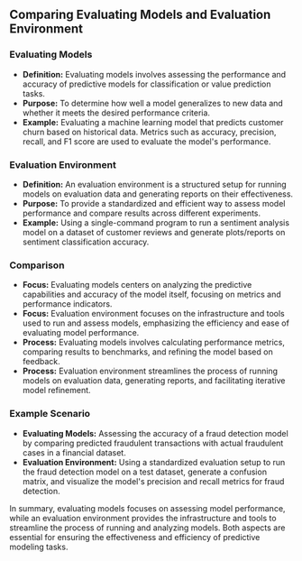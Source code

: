 ## Comparing Evaluating Models and Evaluation Environment

### Evaluating Models

- **Definition:** Evaluating models involves assessing the performance and accuracy of predictive models for classification or value prediction tasks.
- **Purpose:** To determine how well a model generalizes to new data and whether it meets the desired performance criteria.
- **Example:** Evaluating a machine learning model that predicts customer churn based on historical data. Metrics such as accuracy, precision, recall, and F1 score are used to evaluate the model's performance.

### Evaluation Environment

- **Definition:** An evaluation environment is a structured setup for running models on evaluation data and generating reports on their effectiveness.
- **Purpose:** To provide a standardized and efficient way to assess model performance and compare results across different experiments.
- **Example:** Using a single-command program to run a sentiment analysis model on a dataset of customer reviews and generate plots/reports on sentiment classification accuracy.

### Comparison

- **Focus:** Evaluating models centers on analyzing the predictive capabilities and accuracy of the model itself, focusing on metrics and performance indicators.
- **Focus:** Evaluation environment focuses on the infrastructure and tools used to run and assess models, emphasizing the efficiency and ease of evaluating model performance.
- **Process:** Evaluating models involves calculating performance metrics, comparing results to benchmarks, and refining the model based on feedback.
- **Process:** Evaluation environment streamlines the process of running models on evaluation data, generating reports, and facilitating iterative model refinement.

### Example Scenario

- **Evaluating Models:** Assessing the accuracy of a fraud detection model by comparing predicted fraudulent transactions with actual fraudulent cases in a financial dataset.
- **Evaluation Environment:** Using a standardized evaluation setup to run the fraud detection model on a test dataset, generate a confusion matrix, and visualize the model's precision and recall metrics for fraud detection.

In summary, evaluating models focuses on assessing model performance, while an evaluation environment provides the infrastructure and tools to streamline the process of running and analyzing models. Both aspects are essential for ensuring the effectiveness and efficiency of predictive modeling tasks.

